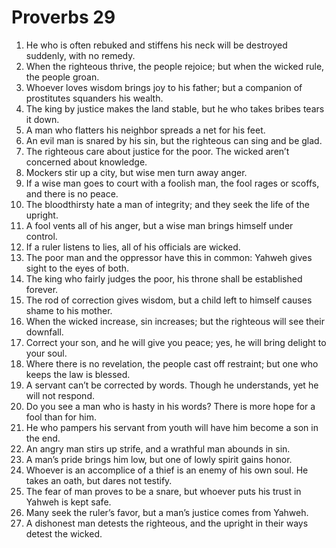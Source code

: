 ﻿
# Proverbs 29
1. He who is often rebuked and stiffens his neck will be destroyed suddenly, with no remedy. 
2. When the righteous thrive, the people rejoice; but when the wicked rule, the people groan. 
3. Whoever loves wisdom brings joy to his father; but a companion of prostitutes squanders his wealth. 
4. The king by justice makes the land stable, but he who takes bribes tears it down. 
5. A man who flatters his neighbor spreads a net for his feet. 
6. An evil man is snared by his sin, but the righteous can sing and be glad. 
7. The righteous care about justice for the poor. The wicked aren’t concerned about knowledge. 
8. Mockers stir up a city, but wise men turn away anger. 
9. If a wise man goes to court with a foolish man, the fool rages or scoffs, and there is no peace. 
10. The bloodthirsty hate a man of integrity; and they seek the life of the upright. 
11. A fool vents all of his anger, but a wise man brings himself under control. 
12. If a ruler listens to lies, all of his officials are wicked. 
13. The poor man and the oppressor have this in common: Yahweh gives sight to the eyes of both. 
14. The king who fairly judges the poor, his throne shall be established forever. 
15. The rod of correction gives wisdom, but a child left to himself causes shame to his mother. 
16. When the wicked increase, sin increases; but the righteous will see their downfall. 
17. Correct your son, and he will give you peace; yes, he will bring delight to your soul. 
18. Where there is no revelation, the people cast off restraint; but one who keeps the law is blessed. 
19. A servant can’t be corrected by words. Though he understands, yet he will not respond. 
20. Do you see a man who is hasty in his words? There is more hope for a fool than for him. 
21. He who pampers his servant from youth will have him become a son in the end. 
22. An angry man stirs up strife, and a wrathful man abounds in sin. 
23. A man’s pride brings him low, but one of lowly spirit gains honor. 
24. Whoever is an accomplice of a thief is an enemy of his own soul. He takes an oath, but dares not testify. 
25. The fear of man proves to be a snare, but whoever puts his trust in Yahweh is kept safe. 
26. Many seek the ruler’s favor, but a man’s justice comes from Yahweh. 
27. A dishonest man detests the righteous, and the upright in their ways detest the wicked. 
